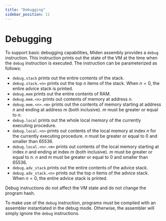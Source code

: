 ```yaml
---
title: "Debugging"
sidebar_position: 11
---
```


# Debugging

To support basic debugging capabilities, Miden assembly provides a `debug` instruction. This instruction prints out the state of the VM at the time when the `debug` instruction is executed. The instruction can be parameterized as follows:

- `debug.stack` prints out the entire contents of the stack.
- `debug.stack.<n>` prints out the top $n$ items of the stack. When $n=0$, the entire advice stack is printed.
- `debug.mem` prints out the entire contents of RAM.
- `debug.mem.<n>` prints out contents of memory at address $n$.
- `debug.mem.<n>.<m>` prints out the contents of memory starting at address $n$ and ending at address $m$ (both inclusive). $m$ must be greater or equal to $n$.
- `debug.local` prints out the whole local memory of the currently executing procedure.
- `debug.local.<n>` prints out contents of the local memory at index $n$ for the currently executing procedure. $n$ must be greater or equal to $0$ and smaller than $65536$.
- `debug.local.<n>.<m>` prints out contents of the local memory starting at index $n$ and ending at index $m$ (both inclusive). $m$ must be greater or equal to $n$. $n$ and $m$ must be greater or equal to $0$ and smaller than $65536$.
- `debug.adv_stack` prints out the entire contents of the advice stack.
- `debug.adv_stack.<n>` prints out the top $n$ items of the advice stack. When $n=0$, the entire advice stack is printed.

Debug instructions do not affect the VM state and do not change the program hash.

To make use of the `debug` instruction, programs must be compiled with an assembler instantiated in the debug mode. Otherwise, the assembler will simply ignore the `debug` instructions.
